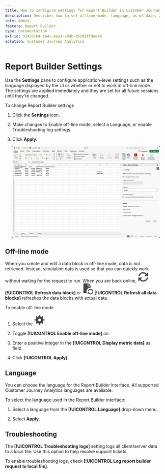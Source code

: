 ```yaml
---
title: How to configure settings for Report Builder in Customer Journey Analytics
description: Describes how to set offline-mode, language, as-of date, and troubleshooting settings.
role: Admin
feature: Report Builder
type: Documentation
exl-id: 32423cb4-1a4c-4ea3-ad4b-9520aff9ae4b
solution: Customer Journey Analytics
---
```

# Report Builder Settings

Use the **Settings** pane to configure application-level settings such as the language displayed by the UI or whether or not to work in off-line mode. The settings are applied immediately and they are set for all future sessions until they're changed.

To change Report Builder settings

1. Click the **Settings** icon.

1. Make changes to Enable off-line mode, select a Language, or enable Troubleshooting log settings.

1. Click **Apply**.

    ![Report Builder date range pane showing the Cancel and Apply button.](./assets/report-builder-settings.png)

## Off-line mode

When you create and edit a data block in off-line mode, data is not retrieved. Instead, simulation data is used so that you can quickly work without waiting for the request to run. When you are back online, ![Refresh](/help/assets/icons/Refresh.svg) **[!UICONTROL Refresh data block]**  or ![DocumentRefresh](/help/assets/icons/DocumentRefresh.svg) **[!UICONTROL Refresh all data blocks]** refreshes the data blocks with actual data.

To enable off-line mode

1. Select the ![Setting](/help/assets/icons/Setting.svg).

1. Toggle **[!UICONTROL Enable off-line mode]** on.

1. Enter a positive integer in the **[!UICONTROL Display metric data]** as field.

1. Click **[!UICONTROL Apply]**.


## Language

You can choose the language for the Report Builder interface. All supported Customer Journey Analytics languages are available.

To select the language used in the Report Builder interface:

1. Select a language from the **[!UICONTROL Language]** drop-down menu.

1. Select **Apply.**

## Troubleshooting

The **[!UICONTROL Troubleshooting logs]** setting logs all client/server data to a local file. Use this option to help resolve support tickets.

To enable troubleshooting logs, check **[!UICONTROL Log report builder request to local file]**.
